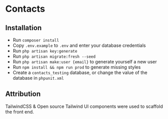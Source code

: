 # Contacts

## Installation
-   Run `composer install`
-   Copy `.env.example` to `.env` and enter your database credentials
-   Run `php artisan key:generate`
-   Run `php artisan migrate:fresh --seed`
-   Run `php artisan make:user {email}` to generate yourself a new user
-   Run `npm install && npm run prod` to generate missing styles
-   Create a `contacts_testing` database, or change the value of the database in `phpunit.xml`

## Attribution

TailwindCSS & Open source Tailwind UI components were used to scaffold the front end.
